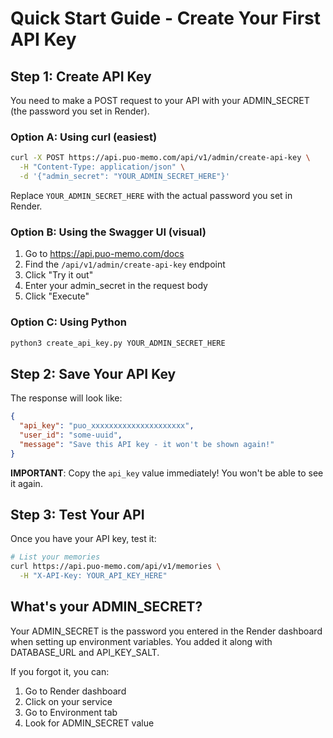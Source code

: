 # Quick Start Guide - Create Your First API Key

## Step 1: Create API Key

You need to make a POST request to your API with your ADMIN_SECRET (the password you set in Render).

### Option A: Using curl (easiest)

```bash
curl -X POST https://api.puo-memo.com/api/v1/admin/create-api-key \
  -H "Content-Type: application/json" \
  -d '{"admin_secret": "YOUR_ADMIN_SECRET_HERE"}'
```

Replace `YOUR_ADMIN_SECRET_HERE` with the actual password you set in Render.

### Option B: Using the Swagger UI (visual)

1. Go to https://api.puo-memo.com/docs
2. Find the `/api/v1/admin/create-api-key` endpoint
3. Click "Try it out"
4. Enter your admin_secret in the request body
5. Click "Execute"

### Option C: Using Python

```bash
python3 create_api_key.py YOUR_ADMIN_SECRET_HERE
```

## Step 2: Save Your API Key

The response will look like:
```json
{
  "api_key": "puo_xxxxxxxxxxxxxxxxxxxxx",
  "user_id": "some-uuid",
  "message": "Save this API key - it won't be shown again!"
}
```

**IMPORTANT**: Copy the `api_key` value immediately! You won't be able to see it again.

## Step 3: Test Your API

Once you have your API key, test it:

```bash
# List your memories
curl https://api.puo-memo.com/api/v1/memories \
  -H "X-API-Key: YOUR_API_KEY_HERE"
```

## What's your ADMIN_SECRET?

Your ADMIN_SECRET is the password you entered in the Render dashboard when setting up environment variables. You added it along with DATABASE_URL and API_KEY_SALT.

If you forgot it, you can:
1. Go to Render dashboard
2. Click on your service
3. Go to Environment tab
4. Look for ADMIN_SECRET value
